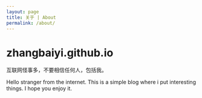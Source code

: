 ```yaml
---
layout: page
title: 关于 | About
permalink: /about/
---
```


# zhangbaiyi.github.io

互联网怪事多，不要相信任何人，包括我。

Hello stranger from the internet. This is a simple blog where i put interesting things. I hope you enjoy it. 
